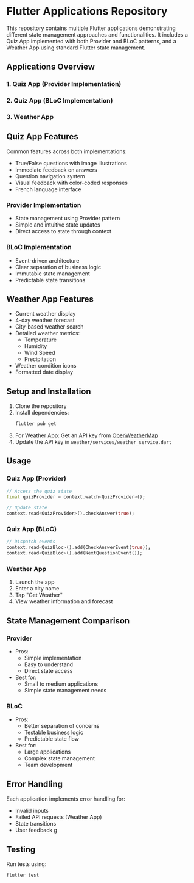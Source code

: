 # Flutter Applications Repository

This repository contains multiple Flutter applications demonstrating different state management approaches and functionalities. It includes a Quiz App implemented with both Provider and BLoC patterns, and a Weather App using standard Flutter state management.

## Applications Overview

### 1. Quiz App (Provider Implementation)
### 2. Quiz App (BLoC Implementation)
### 3. Weather App



## Quiz App Features

Common features across both implementations:
- True/False questions with image illustrations
- Immediate feedback on answers
- Question navigation system
- Visual feedback with color-coded responses
- French language interface

### Provider Implementation
- State management using Provider pattern
- Simple and intuitive state updates
- Direct access to state through context

### BLoC Implementation
- Event-driven architecture
- Clear separation of business logic
- Immutable state management
- Predictable state transitions

## Weather App Features

- Current weather display
- 4-day weather forecast
- City-based weather search
- Detailed weather metrics:
    - Temperature
    - Humidity
    - Wind Speed
    - Precipitation
- Weather condition icons
- Formatted date display

## Setup and Installation

1. Clone the repository
2. Install dependencies:
   ```bash
   flutter pub get
   ```
3. For Weather App: Get an API key from [OpenWeatherMap](https://openweathermap.org/api)
4. Update the API key in `weather/services/weather_service.dart`

## Usage

### Quiz App (Provider)
```dart
// Access the quiz state
final quizProvider = context.watch<QuizProvider>();

// Update state
context.read<QuizProvider>().checkAnswer(true);
```

### Quiz App (BLoC)
```dart
// Dispatch events
context.read<QuizBloc>().add(CheckAnswerEvent(true));
context.read<QuizBloc>().add(NextQuestionEvent());
```

### Weather App
1. Launch the app
2. Enter a city name
3. Tap "Get Weather"
4. View weather information and forecast

## State Management Comparison

### Provider
- Pros:
    - Simple implementation
    - Easy to understand
    - Direct state access
- Best for:
    - Small to medium applications
    - Simple state management needs

### BLoC
- Pros:
    - Better separation of concerns
    - Testable business logic
    - Predictable state flow
- Best for:
    - Large applications
    - Complex state management
    - Team development

## Error Handling

Each application implements error handling for:
- Invalid inputs
- Failed API requests (Weather App)
- State transitions
- User feedback
g

## Testing

Run tests using:
```bash
flutter test
```

